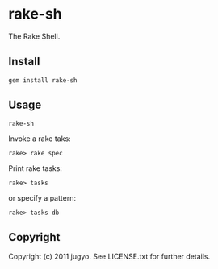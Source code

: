 rake-sh
====

The Rake Shell.

Install
----

    gem install rake-sh

Usage
----

    rake-sh

Invoke a rake taks:

    rake> rake spec

Print rake tasks:

    rake> tasks

or specify a pattern:

    rake> tasks db

Copyright
----

Copyright (c) 2011 jugyo. See LICENSE.txt for further details.